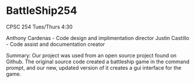 # BattleShip254

CPSC 254 
Tues/Thurs 4:30

Anthony Cardenas - Code design and implimentation director
Justin Castillo - Code assist and documentation creator

Summary: Our project was used from an open source project found on Github. The original source code created a battleship game in the command prompt, and our new, updated version of it creates a gui interface for the game. 

